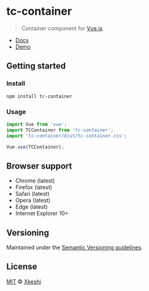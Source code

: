 # tc-container

> Container component for [Vue.js](https://vuejs.org/).

- [Docs](docs/index.md)
- [Demo](https://xkeshi.github.io/eks/#/components/container)

## Getting started

### Install

```shell
npm install tc-container
```

### Usage

```js
import Vue from 'vue';
import TCContainer from 'tc-container';
import 'tc-container/dist/tc-container.css';

Vue.use(TCContainer);
```

## Browser support

- Chrome (latest)
- Firefox (latest)
- Safari (latest)
- Opera (latest)
- Edge (latest)
- Internet Explorer 10+

## Versioning

Maintained under the [Semantic Versioning guidelines](http://semver.org).

## License

[MIT](http://opensource.org/licenses/MIT) © [Xkeshi](http://xkeshi.com)
